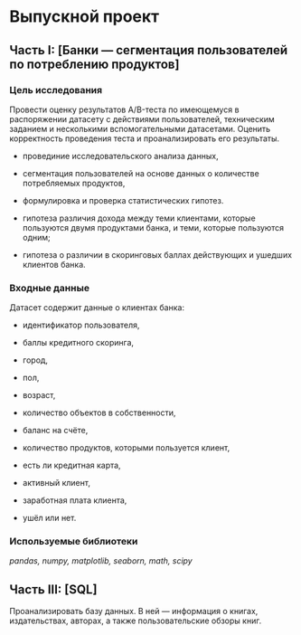 # Выпускной проект

## Часть I: [Банки — cегментация пользователей по потреблению продуктов]
### Цель исследования

Провести оценку результатов A/B-теста по имеющемуся в распоряжении датасету с действиями пользователей, техническим заданием и несколькими вспомогательными датасетами. Оценить корректность проведения теста и проанализировать его результаты.



- провединие исследовательского анализа данных,   

- сегментация пользователей на основе данных о количестве потребляемых продуктов,   

- формулировка и проверка статистических гипотез.   

- гипотеза различия дохода между теми клиентами, которые пользуются двумя продуктами банка, и теми, которые пользуются одним;   

- гипотеза о различии в скоринговых баллах действующих и ушедших клиентов банка.


### Входные данные

Датасет содержит данные о клиентах банка:   

- идентификатор пользователя,   

- баллы кредитного скоринга, 

- город,   

- пол,   

- возраст,   

- количество объектов в собственности,   

- баланс на счёте,   

- количество продуктов, которыми пользуется клиент,  

- есть ли кредитная карта,   

- активный клиент,   

- заработная плата клиента,   

- ушёл или нет. 

### Используемые библиотеки

*pandas, numpy, matplotlib, seaborn, math, scipy*


## Часть III: [SQL]

Проанализировать базу данных. В ней — информация о книгах, издательствах, авторах, а также пользовательские
обзоры книг. 
